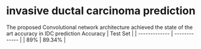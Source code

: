 # invasive ductal carcinoma prediction
The proposed Convolutional network architecture achieved the state of the art accuracy in IDC prediction
 Accuracy  | Test Set |
| ------------- | ------------- |
| 89%  | 89.34%  |
